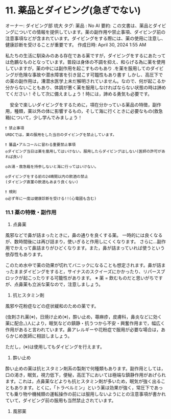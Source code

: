 # 11. 薬品とダイビング(急ぎでない)

オーナー: ダイビング部 琉大
タグ: 薬品
: No
AI 要約: この文書は、薬品とダイビングについての情報を提供しています。薬の副作用や禁止事項、ダイビング前の注意事項などが含まれています。ダイビングをする際には、薬の使用に注意し、健康診断を受けることが重要です。
作成日時: April 30, 2024 1:55 AM

私たちの生活に馴染みのある存在である薬ですが，ダイビングをするにあたっては危鵬なものとなっています。普段は身体の不調を抑え、和らげる為に薬を使用していますが，薬の中には副作用を起こすものもあり
.を薬を服用してのダイビングが危険な事故や潜水障害を引き鼠こす可饂性もあり書す
しかし、高圧下での薬の副作用は，漕潜水医学上未だ解明されていません。なので、何が起こるか分からないこともあり、体調が悪く薬を服用しなければならない状態の時は諦めてください！そして次に備えましょう！時には，諦める勇気も必要です。

　安全で楽しいダイビングをするために，項在分かっている薬品の特徴，副作用，種類，薬以外の体に影響するもの，そして海に行くときに必要なもの(救急箱)について，少し学んでみましょう！

```{note}
❗ 禁止事項
URDCでは，薬の服用をした当日のダイビングを禁止しています。

```

```{note}
❗ 纂晶•アルコールに冒わる重要禁止事項
◎ダイビング当日は薬を凰用してはいけない。服用したらダイビングはしない(医師の許可があれば良い)

◎お湯・救急箱を持参しないと海に行ってはいけない。

◎ダイビングをする前の24睛閏以内の飲酒の禁止
(ダイビング直菫の飲酒もあまり良くない)

```

```{note}
❗ 規則
◎必ず年に一度は健康診断を受ける!!(心電國も含む)

```

### 11.1 薬の特徴・副作用

1. 点鼻薬

風邪などで鼻が詰まったときに，鼻の通りを良くする薬。
一時的には良くなるが、数時間後には再び詰まり，使いぎると作用しにくくなります。
さらに...副作用でかえって鼻詰まりがひどくなります。また，鼻が詰まっていれば使うという依存性もあります。

このため水中で薬の効果が切れてバニックになることも想定されます。鼻が詰まったままダイビングをすると，サイナスのスクイーズにかかったり、リパースブロックが起こったりする可籠性があります。
※ 薬 = 飲むものだと思いがちですが、点鼻薬も立派な薬なので，注意しましょう。

1. 抗ヒスタミン剤

風邪や花粉症などの症状緩和のための薬です。

(虫刺され薬(※)，日焼け止め(※)，酔い止め，蕁麻疹，皮膚科，鼻炎などに効く薬に配合。)人により，眠気などの鎮静・抗うつから不安・興奮作用まで，幅広く作用があると言われています。鼻アレルギーや花粉症で服用が必要な場合は，あらかじめ医師に相談しましょう。

ただし，(※)は使用してもダイビングを行えます。

1. 酔い止め

酔い止めの薬は抗ヒスタミン剤系の製剤で何種類もあります。副作用としては，口の渇き，眠気，視力低下，便秘，高圧下においては極端な鎮静作用があげられます。これは，点鼻薬などよりも抗ヒスタミン剤が多いため，眠気が強く出ることもあります。とくに，「トラベルミン」という薬は効果が強く，常圧下であっても乗り物や機械類の運転操作の前には服用しないようにとの注意事項が書かれていて，ダイビング前の服用も当然禁止されています。

1. 風邪薬
